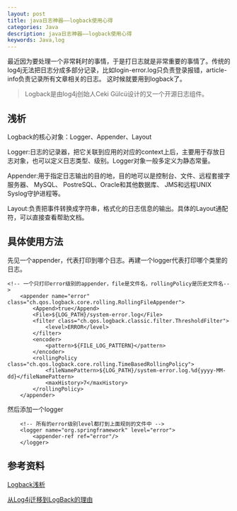 ```yaml
---
layout: post
title: java日志神器——logback使用心得
categories: Java
description: java日志神器——logback使用心得
keywords: Java,log
---
```


最近因为要处理一个非常耗时的事情，于是打日志就是非常重要的事情了。传统的log4j无法把日志分成多部分记录，比如login-error.log只负责登录报错，article-info负责记录所有文章相关的日志。
这时候就要用到logback了。

> Logback是由log4j创始人Ceki Gülcü设计的又一个开源日志组件。

## 浅析

Logback的核心对象：Logger、Appender、Layout

Logger:日志的记录器，把它关联到应用的对应的context上后，主要用于存放日志对象，也可以定义日志类型、级别。Logger对象一般多定义为静态常量。

Appender:用于指定日志输出的目的地，目的地可以是控制台、文件、远程套接字服务器、 MySQL、 PostreSQL、Oracle和其他数据库、 JMS和远程UNIX Syslog守护进程等。

Layout:负责把事件转换成字符串，格式化的日志信息的输出。具体的Layout通配符，可以直接查看帮助文档。

## 具体使用方法

先见一个appender，代表打印到哪个日志。再建一个logger代表打印哪个类里的日志。

```
<!-- 一个只打印error级别的appender，file是文件名，rollingPolicy是历史文件名-->
    <appender name="error" class="ch.qos.logback.core.rolling.RollingFileAppender">
        <Append>true</Append>
        <File>${LOG_PATH}/system-error.log</File>
        <filter class="ch.qos.logback.classic.filter.ThresholdFilter">
            <level>ERROR</level>
        </filter>
        <encoder>
            <pattern>${FILE_LOG_PATTERN}</pattern>
        </encoder>
        <rollingPolicy class="ch.qos.logback.core.rolling.TimeBasedRollingPolicy">
            <fileNamePattern>${LOG_PATH}/system-error.log.%d{yyyy-MM-dd}</fileNamePattern>
            <maxHistory>7</maxHistory>
        </rollingPolicy>
    </appender>
```

然后添加一个logger

```
    <!-- 所有的error级别level都打到上面规则的文件中 -->
    <logger name="org.springframework" level="error">
        <appender-ref ref="error"/>
    </logger>
```

## 参考资料

[Logback浅析](http://www.cnblogs.com/yongze103/archive/2012/05/05/2484753.html)

[从Log4j迁移到LogBack的理由](http://www.oschina.net/translate/reasons-to-prefer-logbak-over-log4j)